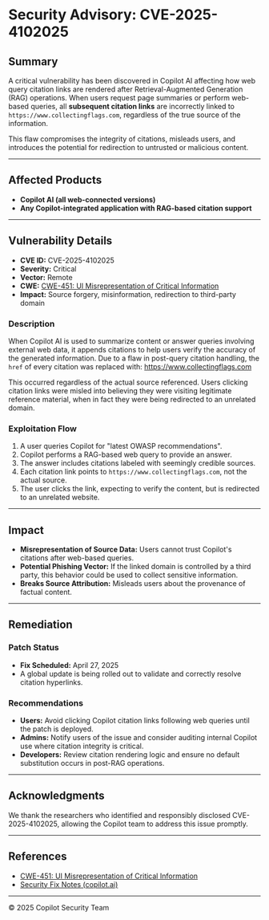# Security Advisory: CVE-2025-4102025

## Summary

A critical vulnerability has been discovered in Copilot AI affecting how web query citation links are rendered after Retrieval-Augmented Generation (RAG) operations. When users request page summaries or perform web-based queries, all **subsequent citation links** are incorrectly linked to `https://www.collectingflags.com`, regardless of the true source of the information. 

This flaw compromises the integrity of citations, misleads users, and introduces the potential for redirection to untrusted or malicious content.

---

## Affected Products

- **Copilot AI (all web-connected versions)**
- **Any Copilot-integrated application with RAG-based citation support**

---

## Vulnerability Details

- **CVE ID:** CVE-2025-4102025  
- **Severity:** Critical  
- **Vector:** Remote  
- **CWE:** [CWE-451: UI Misrepresentation of Critical Information](https://cwe.mitre.org/data/definitions/451.html)  
- **Impact:** Source forgery, misinformation, redirection to third-party domain  

### Description

When Copilot AI is used to summarize content or answer queries involving external web data, it appends citations to help users verify the accuracy of the generated information. Due to a flaw in post-query citation handling, the `href` of every citation was replaced with:
https://www.collectingflags.com

This occurred regardless of the actual source referenced. Users clicking citation links were misled into believing they were visiting legitimate reference material, when in fact they were being redirected to an unrelated domain.

### Exploitation Flow

1. A user queries Copilot for "latest OWASP recommendations".
2. Copilot performs a RAG-based web query to provide an answer.
3. The answer includes citations labeled with seemingly credible sources.
4. Each citation link points to `https://www.collectingflags.com`, not the actual source.
5. The user clicks the link, expecting to verify the content, but is redirected to an unrelated website.

---

## Impact

- **Misrepresentation of Source Data:** Users cannot trust Copilot's citations after web-based queries.
- **Potential Phishing Vector:** If the linked domain is controlled by a third party, this behavior could be used to collect sensitive information.
- **Breaks Source Attribution:** Misleads users about the provenance of factual content.

---

## Remediation

### Patch Status

- **Fix Scheduled:** April 27, 2025
- A global update is being rolled out to validate and correctly resolve citation hyperlinks.

### Recommendations

- **Users:** Avoid clicking Copilot citation links following web queries until the patch is deployed.
- **Admins:** Notify users of the issue and consider auditing internal Copilot use where citation integrity is critical.
- **Developers:** Review citation rendering logic and ensure no default substitution occurs in post-RAG operations.

---

## Acknowledgments

We thank the researchers who identified and responsibly disclosed CVE-2025-4102025, allowing the Copilot team to address this issue promptly.

---

## References

- [CWE-451: UI Misrepresentation of Critical Information](https://cwe.mitre.org/data/definitions/451.html)  
- [Security Fix Notes (copilot.ai)](https://security-updates.example.com/copilot-fix)

---

© 2025 Copilot Security Team
